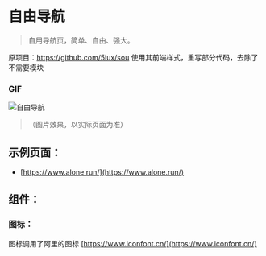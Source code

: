 # 自由导航
> 自用导航页，简单、自由、强大。

原项目：https://github.com/5iux/sou
使用其前端样式，重写部分代码，去除了不需要模块

###  GIF

![自由导航](https://github.com/yeetime/sou2/blob/master/sou2.gif)
> （图片效果，以实际页面为准）

## 示例页面：

+ [https://www.alone.run/](https://www.alone.run/)

## 组件：

### 图标：
图标调用了阿里的图标 [https://www.iconfont.cn/](https://www.iconfont.cn/)
